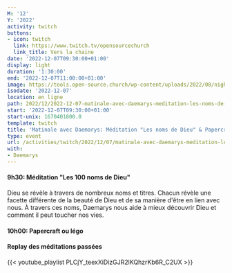 ```yaml
---
M: '12'
Y: '2022'
activity: twitch
buttons:
- icon: twitch
  link: https://www.twitch.tv/opensourcechurch
  link_title: Vers la chaine
date: '2022-12-07T09:30:00+01:00'
display: light
duration: '1:30:00'
end: '2022-12-07T11:00:00+01:00'
image: https://tools.open-source.church/wp-content/uploads/2022/08/night-sky-osc-noms-de-dieu.jpg
isodate: '2022-12-07'
location: en ligne
path: 2022/12/2022-12-07-matinale-avec-daemarys-meditation-les-noms-de-dieu-papercraft-lego.md
start: '2022-12-07T09:30:00+01:00'
start-unix: 1670401800.0
template: twitch
title: 'Matinale avec Daemarys: Méditation "Les noms de Dieu" & Papercraft / Lego'
type: event
url: /activities/twitch/2022/12/07/matinale-avec-daemarys-meditation-les-noms-de-dieu-papercraft-lego
with:
- Daemarys
---
```

#### 9h30: Méditation "Les 100 noms de Dieu"



Dieu se révèle à travers de nombreux noms et titres. Chacun révèle une facette différente de la beauté de Dieu et de sa manière d'être en lien avec nous. À travers ces noms, Daemarys nous aide à mieux découvrir Dieu et comment il peut toucher nos vies.

#### 10h00: Papercraft ou légo


#### Replay des méditations passées

{{< youtube_playlist PLCjY_teexXiDizGJR2lKQhzrKb6R_C2UX >}}